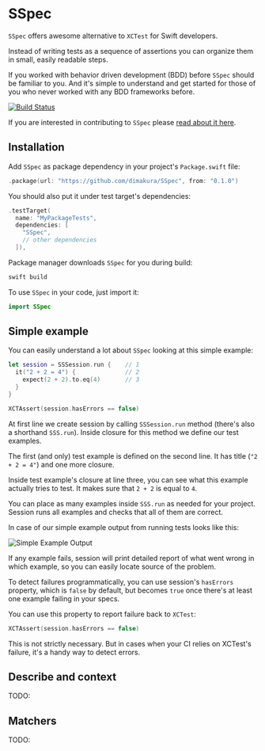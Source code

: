 # SSpec

`SSpec` offers awesome alternative to `XCTest` for Swift developers.

Instead of writing tests as a sequence of assertions you can organize them in
small, easily readable steps.

If you worked with behavior driven development (BDD) before `SSpec` should be
familiar to you. And it's simple to understand and get started for those of you
who never worked with any BDD frameworks before.

[![Build Status](https://travis-ci.org/dimakura/SSpec.svg?branch=master)](https://travis-ci.org/dimakura/SSpec)

If you are interested in contributing to `SSpec` please
[read about it here](./CONTRIBUTING.md).

## Installation

Add `SSpec` as package dependency in your project's `Package.swift` file:

```swift
.package(url: "https://github.com/dimakura/SSpec", from: "0.1.0")
```

You should also put it under test target's dependencies:

```swift
.testTarget(
  name: "MyPackageTests",
  dependencies: [
    "SSpec",
    // other dependencies
  ]),
```

Package manager downloads `SSpec` for you during build:

```sh
swift build
```

To use `SSpec` in your code, just import it:

```swift
import SSpec
```

## Simple example

You can easily understand a lot about `SSpec` looking at this simple example:

```swift
let session = SSSession.run {    // 1
  it("2 + 2 = 4") {              // 2
    expect(2 + 2).to.eq(4)       // 3
  }
}

XCTAssert(session.hasErrors == false)
```

At first line we create session by calling `SSSession.run` method
(there's also a shorthand `SSS.run`). Inside closure for this method we define
our test examples.

The first (and only) test example is defined on the second line.
It has title (`"2 + 2 = 4"`) and one more closure.

Inside test example's closure at line three, you can see what this example
actually tries to test. It makes sure that `2 + 2` is equal to `4`.

You can place as many examples inside `SSS.run` as needed for your project.
Session runs all examples and checks that all of them are correct.

In case of our simple example output from running tests looks like this:

![Simple Example Output](https://s1.postimg.org/3yxge26htb/Screen_Shot_2017-10-24_at_9.23.22_PM.png)

If any example fails, session will print detailed report of what went wrong in
which example, so you can easily locate source of the problem.

To detect failures programmatically, you can use session's `hasErrors` property,
which is `false` by default, but becomes `true` once there's at least one example
failing in your specs.

You can use this property to report failure back to `XCTest`:

```swift
XCTAssert(session.hasErrors == false)
```

This is not strictly necessary. But in cases when your CI relies on XCTest's failure,
it's a handy way to detect errors.

## Describe and context

TODO:

## Matchers

TODO:

